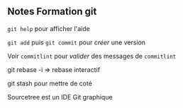 Notes Formation git
-------------------

`git help` pour afficher l'aide

`git add` puis `git commit` pour *créer* une version

Voir `commitlint` pour *valider* des messages de `commitlint`

git rebase -i => rebase interactif

git stash pour mettre de coté

Sourcetree est un IDE Git graphique
